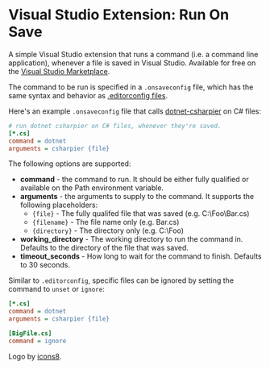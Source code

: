 Visual Studio Extension: Run On Save
====================================

A simple Visual Studio extension that runs a command (i.e. a command line application), whenever a file is saved in Visual Studio. Available for free on the [Visual Studio Marketplace](https://marketplace.visualstudio.com/items?itemName=WillFuqua.RunOnSave).

The command to be run is specified in a `.onsaveconfig` file, which has the same syntax and behavior as [.editorconfig files](https://editorconfig.org/).

Here's an example `.onsaveconfig` file that calls [dotnet-csharpier](https://github.com/belav/csharpier) on C# files:

```ini
# run dotnet csharpier on C# files, whenever they're saved.
[*.cs]
command = dotnet
arguments = csharpier {file}
```

The following options are supported:

- **command** - the command to run. It should be either fully qualified or available on the Path environment variable.
- **arguments** - the arguments to supply to the command. It supports the following placeholders:
  - `{file}` - The fully qualifed file that was saved (e.g. C:\Foo\Bar.cs)
  - `{filename}` - The file name only (e.g. Bar.cs)
  - `{directory}` - The directory only (e.g. C:\Foo)
- **working_directory** - The working directory to run the command in. Defaults to the directory of the file that was saved.
- **timeout_seconds** - How long to wait for the command to finish. Defaults to 30 seconds.

Similar to `.editorconfig`, specific files can be ignored by setting the command to `unset` or `ignore`:

```ini
[*.cs]
command = dotnet
arguments = csharpier {file}

[BigFile.cs]
command = ignore
```

Logo by [icons8](https://www.visualpharm.com/free-icons/save-595b40b85ba036ed117da9ec).
